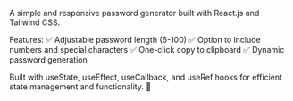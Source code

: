 A simple and responsive password generator built with React.js and Tailwind CSS.

Features:
✅ Adjustable password length (6-100)
✅ Option to include numbers and special characters
✅ One-click copy to clipboard
✅ Dynamic password generation

Built with useState, useEffect, useCallback, and useRef hooks for efficient state management and functionality. 🚀
